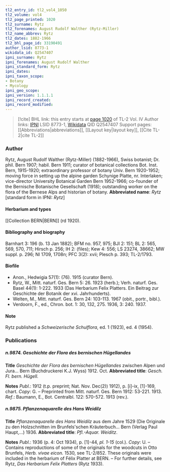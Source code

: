 ```yaml
---
tl2_entry_id: tl2_vol4_1050
tl2_volume: vol4
tl2_page_printed: 1020
tl2_surname: Rytz
tl2_forenames: August Rudolf Walther (Rytz-Miller)
tl2_name_abbrev: Rytz
tl2_dates: 1882-1966
tl2_bhl_page_id: 33190491
author_lsid: 8773-1
wikidata_id: Q2547407
ipni_surname: Rytz
ipni_forenames: August Rudolf Walther
ipni_standard_form: Rytz
ipni_dates: 
ipni_taxon_scope: 
- Botany
- Mycology
ipni_geo_scope: 
ipni_version: 1.1.1.1
ipni_record_created: 
ipni_record_modified:
---
```


> [!cite] BHL link: this entry starts at [page 1020](https://www.biodiversitylibrary.org/page/33190491) of TL-2 Vol. IV
> Author links: [IPNI](https://www.ipni.org/a/8773-1) LSID 8773-1, [Wikidata](https://www.wikidata.org/wiki/Q2547407) QID Q2547407
> Support pages: [[Abbreviations|abbreviations]], [[Layout key|layout key]], [[Cite TL-2|cite TL-2]]

### Author

Rytz, August Rudolf Walther (Rytz-Miller) (1882-1966), Swiss botanist; Dr. phil. Bern 1907; habil. Bern 1911; curator of botanical collections Bot. Inst. Bern, 1915-1920; extraordinary professor of botany Univ. Bern 1920-1952; moving force in setting up the alpine garden Schynige Platte, nr. Interlaken; vice-director University Botanical Garden Bern 1952-1966; co-founder of the Bernische Botanische Gesellschaft (1918); outstanding worker on the flora of the Bernese Alps and historian of botany. 
**Abbreviated name**: *Rytz* \[standard form in IPNI: *Rytz*\]

#### Herbarium and types

[[Collection BERN|BERN]] (rd 1920).

#### Bibliography and biography

Barnhart 3: 196 (b. 13 Jan 1882); BFM no. 957, 975; BJI 2: 151; BL 2: 565, 569, 570, 711; Hirsch p. 256; IH 2: (files); Kew 4: 556; LS 23274, 38662; MW suppl. p. 296; NI 1709, 1708n; PFC 3(2): xvii; Plesch p. 393; TL-2/1793.

#### Biofile

- Anon., Hedwigia 57(1): (76). 1915 (curator Bern).
- Rytz, W., Mitt. naturf. Ges. Bern 5: 26. 1923 (herb.); Verh. naturf. Ges. Basel 44(1): 1-222. 1933 (Das Herbarium Felix Platters. Ein Beitrag zur Geschichte der Botanik der xvi. Jahrhunderts).
- Welten, M., Mitt. naturf. Ges. Bern 24: 103-113. 1967 (obit., portr., bibl.).
- Verdoorn, F., ed., Chron. bot. 1: 30, 132, 275. 1936, 3: 240. 1937.

#### Note

Rytz published a *Schweizerische Schulflora*, ed. 1 (1923), ed. 4 (1954).

### Publications

##### n.9874. Geschichte der Flora des bernischen Hügellandes

**Title**
*Geschichte der Flora des bernischen Hügellandes* zwischen Alpen und Jura... Bern (Buchdruckerei K.J. Wyss) 1912. Oct.
**Abbreviated title**: *Gesch. Fl. bern. Hügell.*

**Notes**
*Publ*.: 1912 (t.p. preprint; Nat. Nov. Dec(2)) 1912), p. \[i\]-ix, \[1\]-169, chart. *Copy*: G. – Preprinted from Mitt. naturf. Ges. Bern 1912: 53-221. 1913.
*Ref*.: Baumann, E., Bot. Centralbl. 122: 570-572. 1913 (rev.).

##### n.9875. Pflanzenaquarelle des Hans Weidilz

**Title**
*Pflanzenaquarelle des Hans Weidilz* aus dem Jahre 1529 (Die Originale zu den Holzschnitten im Brunfels'schen Kräuterbuch... Bern (Verlag Paul Haupt,...) 1936.
**Abbreviated title**: *Pfl.-Aquar. Weiditz*.

**Notes**
*Publ*.: 1936 (p. 4: Oct 1934), p. \[1\]-44, *pl. 1-15* (col.). *Copy*: U. – Contains reproductions of some of the originals for the woodcuts in Otto Brunfels, *Herb. vivae eicon.* 1530, see TL-2/852. These originals were included in the herbarium of Félix Platter at BERN. – For further details, see Rytz, *Das Herbarium Felix Platters* (Rytz 1933).

